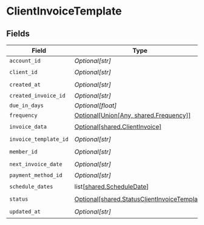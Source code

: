 # ClientInvoiceTemplate


## Fields

| Field                                                                                                  | Type                                                                                                   | Required                                                                                               | Description                                                                                            |
| ------------------------------------------------------------------------------------------------------ | ------------------------------------------------------------------------------------------------------ | ------------------------------------------------------------------------------------------------------ | ------------------------------------------------------------------------------------------------------ |
| `account_id`                                                                                           | *Optional[str]*                                                                                        | :heavy_minus_sign:                                                                                     | N/A                                                                                                    |
| `client_id`                                                                                            | *Optional[str]*                                                                                        | :heavy_check_mark:                                                                                     | N/A                                                                                                    |
| `created_at`                                                                                           | *Optional[str]*                                                                                        | :heavy_check_mark:                                                                                     | N/A                                                                                                    |
| `created_invoice_id`                                                                                   | *Optional[str]*                                                                                        | :heavy_minus_sign:                                                                                     | N/A                                                                                                    |
| `due_in_days`                                                                                          | *Optional[float]*                                                                                      | :heavy_minus_sign:                                                                                     | N/A                                                                                                    |
| `frequency`                                                                                            | [Optional[Union[Any, shared.Frequency]]](undefined/models/shared/clientinvoicetemplatefrequency.md)    | :heavy_minus_sign:                                                                                     | N/A                                                                                                    |
| `invoice_data`                                                                                         | [Optional[shared.ClientInvoice]](undefined/models/shared/clientinvoice.md)                             | :heavy_check_mark:                                                                                     | N/A                                                                                                    |
| `invoice_template_id`                                                                                  | *Optional[str]*                                                                                        | :heavy_check_mark:                                                                                     | N/A                                                                                                    |
| `member_id`                                                                                            | *Optional[str]*                                                                                        | :heavy_check_mark:                                                                                     | N/A                                                                                                    |
| `next_invoice_date`                                                                                    | *Optional[str]*                                                                                        | :heavy_check_mark:                                                                                     | N/A                                                                                                    |
| `payment_method_id`                                                                                    | *Optional[str]*                                                                                        | :heavy_minus_sign:                                                                                     | N/A                                                                                                    |
| `schedule_dates`                                                                                       | list[[shared.ScheduleDate](undefined/models/shared/scheduledate.md)]                                   | :heavy_check_mark:                                                                                     | N/A                                                                                                    |
| `status`                                                                                               | [Optional[shared.StatusClientInvoiceTemplate]](undefined/models/shared/statusclientinvoicetemplate.md) | :heavy_check_mark:                                                                                     | N/A                                                                                                    |
| `updated_at`                                                                                           | *Optional[str]*                                                                                        | :heavy_check_mark:                                                                                     | N/A                                                                                                    |